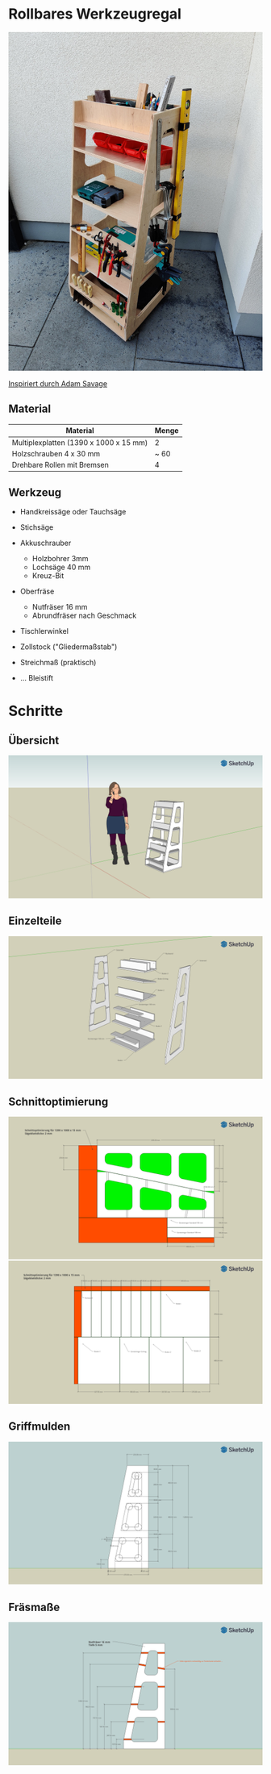 # Rollbares Werkzeugregal


![Ergebnis](result.jpg)

[Inspiriert durch Adam Savage](https://www.youtube.com/watch?v=TWQAYfGxsPE)

## Material

| Material | Menge |
|-------|--------|
| Multiplexplatten (1390 x 1000 x 15 mm) | 2 |
| Holzschrauben 4 x 30 mm | ~ 60 |
| Drehbare Rollen mit Bremsen | 4 |

## Werkzeug

* Handkreissäge oder Tauchsäge
* Stichsäge
* Akkuschrauber

    * Holzbohrer 3mm
    * Lochsäge 40 mm
    * Kreuz-Bit

* Oberfräse

    * Nutfräser 16 mm
    * Abrundfräser nach Geschmack
    
* Tischlerwinkel
* Zollstock ("Gliedermaßstab")
* Streichmaß (praktisch)
* ... Bleistift

# Schritte

## Übersicht

![Übersicht](overview.png)

## Einzelteile

![Einzelteile](explosion.png)

## Schnittoptimierung

![Schnittoptimierung 1](cutting1.png)
![Schnittoptimierung 2](cutting2.png)

## Griffmulden

![Ausschnitte für Griffmulden](cutouts.png)

## Fräsmaße

![Fräsmaße](routing.png)